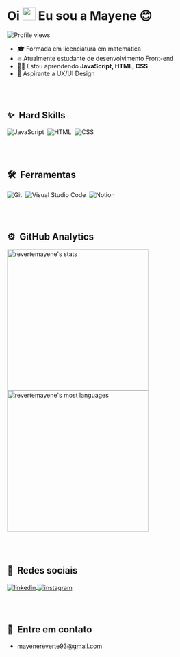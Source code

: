 

<h1 align="left">Oi <img src="https://raw.githubusercontent.com/kaueMarques/kaueMarques/master/hi.gif" width="30px"> Eu sou a Mayene 😊</h1> 
<p align="left"> <img src="https://komarev.com/ghpvc/?username=revertemayene&color=yellow" alt="Profile views" /> </p>

- 🎓 Formada em licenciatura em matemática
- 🔥 Atualmente estudante de desenvolvimento Front-end 
- 👩‍🎓 Estou aprendendo **JavaScript, HTML, CSS**
- 🔎 Aspirante a UX/UI Design

<br><br>

## ✨ &nbsp;Hard Skills
![JavaScript](https://img.shields.io/badge/-JavaScript-36393F?style=flat&logo=javascript)&nbsp;
![HTML](https://img.shields.io/badge/-HTML-36393F?style=flat&logo=HTML5)&nbsp;
![CSS](https://img.shields.io/badge/-CSS-36393F?style=flat&logo=CSS3&logoColor=1572B6)&nbsp;

<br><br>

## 🛠️ &nbsp;Ferramentas
![Git](https://img.shields.io/badge/-Git-36393F?style=flat&logo=git)&nbsp;
![Visual Studio Code](https://img.shields.io/badge/-Visual%20Studio%20Code-36393F?style=flat&logo=visual-studio-code&logoColor=007ACC)&nbsp;
![Notion](https://img.shields.io/badge/-Notion-36393F?style=flat&logo=notion&logoColor=007ACC)&nbsp;

<br><br>

## ⚙️ &nbsp;GitHub Analytics

<p align="left">
<img width="330em" src="https://github-readme-stats.vercel.app/api?username=revertemayene&show_icons=true&theme=slateorange" alt="revertemayene's stats"/>
<img width="330em" src="https://github-readme-stats.vercel.app/api/top-langs/?username=revertemayene&layout=compact&theme=slateorange" alt="revertemayene's most languages"/>
</p>

<br><br>

## 📱 &nbsp;Redes sociais 

<p align="left">

<a href="https://linkedin.com/in/mayenereverte" target="_blank">
  <img align="center" src="https://img.shields.io/badge/-mayenereverte-36393F?style=flat&logo=linkedin" alt="linkedin"/>
</a>
<a href="https://instagram.com/mayenedev" target="_blank">
 <img align="center" src="https://img.shields.io/badge/-mayenedev-36393F?style=flat&logo=instagram" alt="instagram"/>
</a>

</p>

<br><br>

## 📩 &nbsp;Entre em contato

- mayenereverte93@gmail.com
